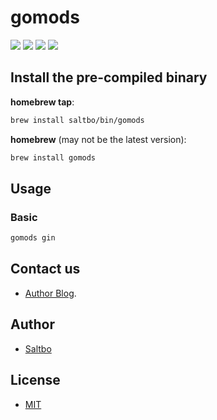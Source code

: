 # gomods

[![](https://github.com/saltbo/gomods/workflows/release/badge.svg)](https://github.com/saltbo/gomods/actions?query=workflow%3Arelease)
[![](https://api.codacy.com/project/badge/Grade/88817db9b3b04c0293c9d001d574a5ef)](https://app.codacy.com/manual/saltbo/gomods?utm_source=github.com&utm_medium=referral&utm_content=saltbo/gomods&utm_campaign=Badge_Grade_Dashboard)
[![](https://img.shields.io/github/v/release/saltbo/gomods.svg)](https://github.com/saltbo/gomods/releases)
[![](https://img.shields.io/github/license/saltbo/gomods.svg)](https://github.com/saltbo/gomods/blob/master/LICENSE)

## Install the pre-compiled binary

**homebrew tap**:

```bash
brew install saltbo/bin/gomods
```

**homebrew** (may not be the latest version):

```bash
brew install gomods
```

## Usage

### Basic
```bash
gomods gin
```
## Contact us
- [Author Blog](https://saltbo.cn).

## Author
- [Saltbo](https://github.com/saltbo)

## License
- [MIT](https://github.com/saltbo/gomods/blob/master/LICENSE)